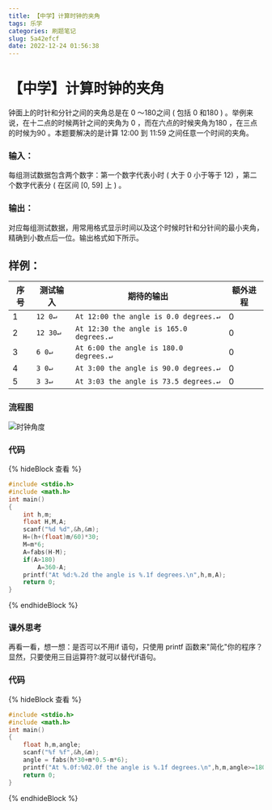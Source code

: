 ```yaml
---
title: 【中学】计算时钟的夹角
tags: 乐学
categories: 刷题笔记
slug: 5a42efcf
date: 2022-12-24 01:56:38
---
```

# 【中学】计算时钟的夹角

钟面上的时针和分针之间的夹角总是在 0 ～180之间 ( 包括 0 和180 ) 。举例来说，在十二点的时候两针之间的夹角为 0 ，而在六点的时候夹角为180 ，在三点的时候为90 。本题要解决的是计算 12:00 到 11:59 之间任意一个时间的夹角。

### 输入：
每组测试数据包含两个数字：第一个数字代表小时 ( 大于 0 小于等于 12) ，第二个数字代表分 ( 在区间 [0, 59] 上 ) 。
### 输出：
对应每组测试数据，用常用格式显示时间以及这个时候时针和分针间的最小夹角，精确到小数点后一位。输出格式如下所示。
## 样例：
序号|测试输入| 期待的输出| 额外进程
--------|-------- | -----|--------
1  | `12 0↵`|`At 12:00 the angle is 0.0 degrees.↵`|0
2|`12 30↵`|`At 12:30 the angle is 165.0 degrees.↵`|0
3 | `6 0↵`|`At 6:00 the angle is 180.0 degrees.↵`|0
4|`3 0↵`|`At 3:00 the angle is 90.0 degrees.↵`|0
5|`3 3↵`|`At 3:03 the angle is 73.5 degrees.↵`|0

### 流程图
![时钟角度](https://picbed-1304952903.cos.ap-beijing.myqcloud.com/pic/%E6%97%B6%E9%92%9F%E5%A4%B9%E8%A7%92.drawio.png)
### 代码
{% hideBlock 查看 %}
```c
#include <stdio.h>
#include <math.h>
int main()
{
    int h,m;
    float H,M,A;
    scanf("%d %d",&h,&m);
	H=(h+(float)m/60)*30;
    M=m*6;
    A=fabs(H-M);
    if(A>180)
        A=360-A;
    printf("At %d:%.2d the angle is %.1f degrees.\n",h,m,A);
    return 0;
}
```
{% endhideBlock %}
### 课外思考
再看一看，想一想：是否可以不用if 语句，只使用 printf 函数来"简化"你的程序？
显然，只要使用三目运算符?:就可以替代if语句。

### 代码
{% hideBlock 查看 %}
```c
#include <stdio.h>  
#include <math.h>  
int main()
{
	float h,m,angle;
	scanf("%f %f",&h,&m);
	angle = fabs(h*30+m*0.5-m*6);
	printf("At %.0f:%02.0f the angle is %.1f degrees.\n",h,m,angle>=180?360-angle:angle);
	return 0;
}  
```
{% endhideBlock %}